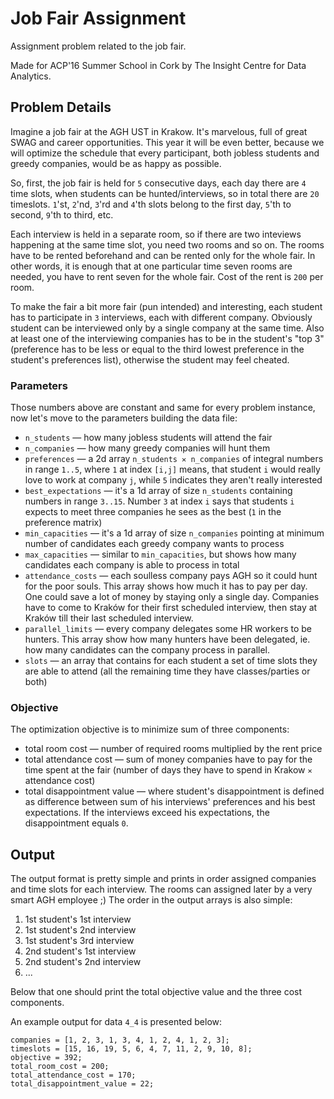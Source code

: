 # Job Fair Assignment

Assignment problem related to the job fair.

Made for ACP'16 Summer School in Cork by The Insight Centre for Data Analytics.


## Problem Details

Imagine a job fair at the AGH UST in Krakow. It's marvelous, full of great SWAG and career opportunities. 
This year it will be even better, because we will optimize the schedule that every participant, both jobless students and greedy companies, would be as happy as possible.

So, first, the job fair is held for `5` consecutive days, each day there are `4` time slots, when students can be hunted/interviews, so in total there are `20` timeslots.
`1`'st, `2`'nd, `3`'rd and `4`'th slots belong to the first day, `5`'th to second, `9`'th to third, etc.

Each interview is held in a separate room, so if there are two inteviews happening at the same time slot, you need two rooms and so on. The rooms have to be rented beforehand and can be rented only for the whole fair. In other words, it is enough that at one particular time seven rooms are needed, you have to rent seven for the whole fair. Cost of the rent is `200` per room.

To make the fair a bit more fair (pun intended) and interesting, each student has to participate in `3` interviews, each with different company. Obviously student can be interviewed only by a single company at the same time. Also at least one of the interviewing companies has to be in the student's "top 3" (preference has to be less or equal to the third lowest preference in the student's preferences list), otherwise the student may feel cheated. 

### Parameters

Those numbers above are constant and same for every problem instance, now let's move to the parameters building the data file:
* `n_students` — how many jobless students will attend the fair
* `n_companies` — how many greedy companies will hunt them
* `preferences` — a 2d array `n_students ✕ n_companies` of integral numbers in range `1..5`, where `1` at index `[i,j]` means, that student `i` would really love to work at company `j`, while `5` indicates they aren't really interested
* `best_expectations` — it's a 1d array of size `n_students` containing numbers in range `3..15`. Number `3` at index `i` says that students `i` expects to meet three companies he sees as the best (`1` in the preference matrix)
* `min_capacities` — it's a 1d array of size `n_companies` pointing at minimum number of candidates each greedy company wants to process
* `max_capacities` — similar to `min_capacities`, but shows how many candidates each company is able to process in total
* `attendance_costs` — each soulless company pays AGH so it could hunt for the poor souls. This array shows how much it has to pay per day. One could save a lot of money by staying only a single day. Companies have to come to Kraków for their first scheduled interview, then stay at Kraków till their last scheduled interview.
* `parallel_limits` — every company delegates some HR workers to be hunters. This array show how many hunters have been delegated, ie. how many candidates can the company process in parallel.
* `slots` — an array that contains for each student a set of time slots they are able to attend (all the remaining time they have classes/parties or both)

### Objective

The optimization objective is to minimize sum of three components:
- total room cost — number of required rooms multiplied by the rent price
- total attendance cost — sum of money companies have to pay for the time spent at the fair (number of days they have to spend in Krakow `✕` attendance cost)
- total disappointment value — where student's disappointment is defined as difference between sum of his interviews' preferences and his best expectations. If the interviews exceed his expectations, the disappointment equals `0`.

## Output

The output format is pretty simple and prints in order assigned companies and time slots for each interview. The rooms can assigned later by a very smart AGH employee ;)
The order in the output arrays is also simple: 

1. 1st student's 1st interview
2. 1st student's 2nd interview
3. 1st student's 3rd interview
4. 2nd student's 1st interview
5. 2nd student's 2nd interview
6. ...

Below that one should print the total objective value and the three cost components.

An example output for data `4_4` is presented below:

```
companies = [1, 2, 3, 1, 3, 4, 1, 2, 4, 1, 2, 3];
timeslots = [15, 16, 19, 5, 6, 4, 7, 11, 2, 9, 10, 8];
objective = 392;
total_room_cost = 200;
total_attendance_cost = 170;
total_disappointment_value = 22;
```

